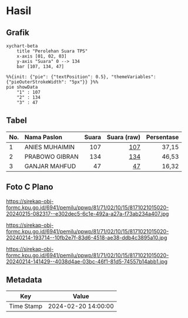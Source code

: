 # Hasil

## Grafik

```mermaid
xychart-beta
    title "Perolehan Suara TPS"
    x-axis [01, 02, 03]
    y-axis "Suara" 0 --> 134
    bar [107, 134, 47]
```

```mermaid
%%{init: {"pie": {"textPosition": 0.5}, "themeVariables": {"pieOuterStrokeWidth": "5px"}} }%%
pie showData
    "1" : 107
    "2" : 134
    "3" : 47
```

## Tabel

| No. | Nama Paslon    | Suara | Suara (raw) | Persentase |
|:--- |:-------------- | -----:| -----------:| ----------:|
| 1   | ANIES MUHAIMIN | 107   | [107][p-1]  | 37,15      |
| 2   | PRABOWO GIBRAN | 134   | [134][p-2]  | 46,53      |
| 3   | GANJAR MAHFUD  | 47    | [47][p-3]   | 16,32      |


[p-1]: https://github.com/gigit-pemilu/pemilu-2024-81-maluku/blob/main/pilpres/hitung-suara/sub/81-maluku/sub/71-kota-ambon/sub/02-sirimau/sub/1015-batu-meja/sub/020-tps/sub/paslon-1.txt
[p-2]: https://github.com/gigit-pemilu/pemilu-2024-81-maluku/blob/main/pilpres/hitung-suara/sub/81-maluku/sub/71-kota-ambon/sub/02-sirimau/sub/1015-batu-meja/sub/020-tps/sub/paslon-2.txt
[p-3]: https://github.com/gigit-pemilu/pemilu-2024-81-maluku/blob/main/pilpres/hitung-suara/sub/81-maluku/sub/71-kota-ambon/sub/02-sirimau/sub/1015-batu-meja/sub/020-tps/sub/paslon-3.txt

## Foto C Plano

https://sirekap-obj-formc.kpu.go.id/6941/pemilu/ppwp/81/71/02/10/15/8171021015020-20240215-082317--e302dec5-6c1e-492a-a27a-f73ab234a407.jpg

https://sirekap-obj-formc.kpu.go.id/6941/pemilu/ppwp/81/71/02/10/15/8171021015020-20240214-193714--10fb2e7f-83d6-4518-ae38-ddb4c3895a10.jpg

https://sirekap-obj-formc.kpu.go.id/6941/pemilu/ppwp/81/71/02/10/15/8171021015020-20240214-141429--4038d4ae-03bc-46f1-81d5-74557b14abb1.jpg


## Metadata

| Key        | Value               |
| ---------- | ------------------- |
| Time Stamp | 2024-02-20 14:00:00 |



